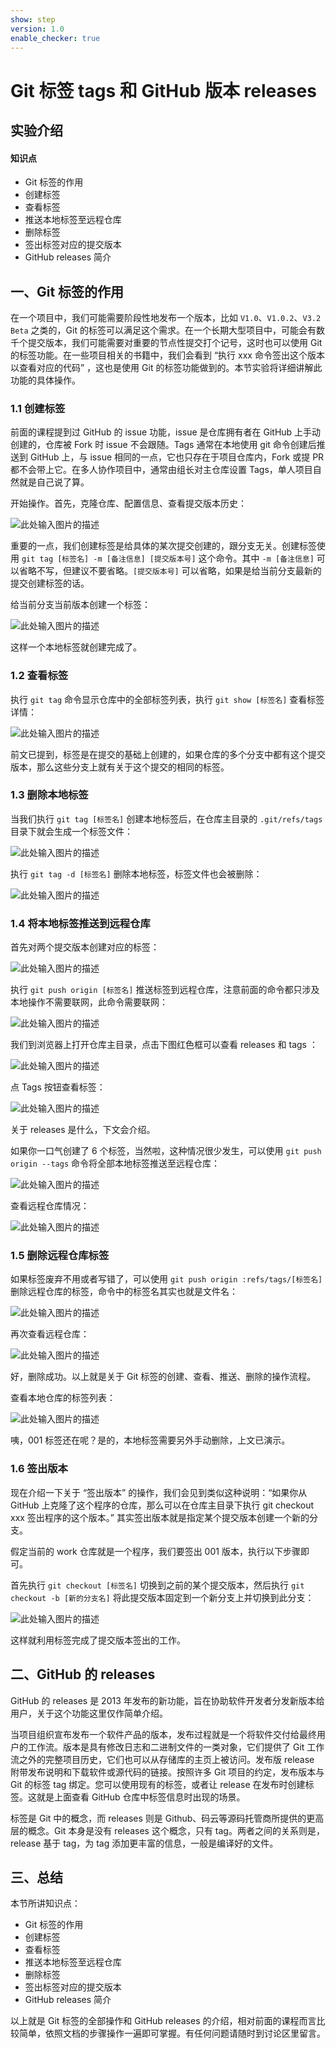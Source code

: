 ```yaml
---
show: step
version: 1.0
enable_checker: true
---
```


# Git 标签 tags 和 GitHub 版本 releases

## 实验介绍

#### 知识点

- Git 标签的作用
- 创建标签
- 查看标签
- 推送本地标签至远程仓库
- 删除标签
- 签出标签对应的提交版本
- GitHub releases 简介

## 一、Git 标签的作用

在一个项目中，我们可能需要阶段性地发布一个版本，比如 `V1.0`、`V1.0.2`、`V3.2 Beta` 之类的，Git 的标签可以满足这个需求。在一个长期大型项目中，可能会有数千个提交版本，我们可能需要对重要的节点性提交打个记号，这时也可以使用 Git 的标签功能。在一些项目相关的书籍中，我们会看到 “执行 xxx 命令签出这个版本以查看对应的代码” ，这也是使用 Git 的标签功能做到的。本节实验将详细讲解此功能的具体操作。

### 1.1 创建标签

前面的课程提到过 GitHub 的 issue 功能，issue 是仓库拥有者在 GitHub 上手动创建的，仓库被 Fork 时 issue 不会跟随。Tags 通常在本地使用 git 命令创建后推送到 GitHub 上，与 issue 相同的一点，它也只存在于项目仓库内，Fork 或提 PR 都不会带上它。在多人协作项目中，通常由组长对主仓库设置 Tags，单人项目自然就是自己说了算。

开始操作。首先，克隆仓库、配置信息、查看提交版本历史：

![此处输入图片的描述](https://doc.shiyanlou.com/document-uid310176labid10349timestamp1553929421917.png/wm)

重要的一点，我们创建标签是给具体的某次提交创建的，跟分支无关。创建标签使用 `git tag [标签名] -m [备注信息] [提交版本号]` 这个命令。其中 `-m [备注信息]` 可以省略不写，但建议不要省略。`[提交版本号]` 可以省略，如果是给当前分支最新的提交创建标签的话。

给当前分支当前版本创建一个标签：

![此处输入图片的描述](https://doc.shiyanlou.com/document-uid310176labid10349timestamp1553930253265.png/wm)

这样一个本地标签就创建完成了。

### 1.2 查看标签

执行 `git tag` 命令显示仓库中的全部标签列表，执行 `git show [标签名]` 查看标签详情：

![此处输入图片的描述](https://doc.shiyanlou.com/document-uid310176labid10349timestamp1553930588467.png/wm)

前文已提到，标签是在提交的基础上创建的，如果仓库的多个分支中都有这个提交版本，那么这些分支上就有关于这个提交的相同的标签。

### 1.3 删除本地标签

当我们执行 `git tag [标签名]` 创建本地标签后，在仓库主目录的 `.git/refs/tags` 目录下就会生成一个标签文件：

![此处输入图片的描述](https://doc.shiyanlou.com/document-uid310176labid10349timestamp1553931091763.png/wm)

执行 `git tag -d [标签名]` 删除本地标签，标签文件也会被删除：

![此处输入图片的描述](https://doc.shiyanlou.com/document-uid310176labid10349timestamp1553931276329.png/wm)

### 1.4 将本地标签推送到远程仓库

首先对两个提交版本创建对应的标签：

![此处输入图片的描述](https://doc.shiyanlou.com/document-uid310176labid10349timestamp1553931584680.png/wm)

执行 `git push origin [标签名]` 推送标签到远程仓库，注意前面的命令都只涉及本地操作不需要联网，此命令需要联网：

![此处输入图片的描述](https://doc.shiyanlou.com/document-uid310176labid10349timestamp1553931743455.png/wm)

我们到浏览器上打开仓库主目录，点击下图红色框可以查看 releases 和 tags ：

![此处输入图片的描述](https://doc.shiyanlou.com/document-uid310176labid10349timestamp1553931964773.png/wm)

点 Tags 按钮查看标签：

![此处输入图片的描述](https://doc.shiyanlou.com/document-uid310176labid10349timestamp1553932082005.png/wm)

关于 releases 是什么，下文会介绍。

如果你一口气创建了 6 个标签，当然啦，这种情况很少发生，可以使用 `git push origin --tags` 命令将全部本地标签推送至远程仓库：

![此处输入图片的描述](https://doc.shiyanlou.com/document-uid310176labid10349timestamp1553932318259.png/wm)

查看远程仓库情况：

![此处输入图片的描述](https://doc.shiyanlou.com/document-uid310176labid10349timestamp1553932396657.png/wm)

### 1.5 删除远程仓库标签

如果标签废弃不用或者写错了，可以使用 `git push origin :refs/tags/[标签名]` 删除远程仓库的标签，命令中的标签名其实也就是文件名：

![此处输入图片的描述](https://doc.shiyanlou.com/document-uid310176labid10349timestamp1553932627155.png/wm)

再次查看远程仓库：

![此处输入图片的描述](https://doc.shiyanlou.com/document-uid310176labid10349timestamp1553932723902.png/wm)

好，删除成功。以上就是关于 Git 标签的创建、查看、推送、删除的操作流程。

查看本地仓库的标签列表：

![此处输入图片的描述](https://doc.shiyanlou.com/document-uid310176labid10349timestamp1553932951532.png/wm)

咦，001 标签还在呢？是的，本地标签需要另外手动删除，上文已演示。

### 1.6 签出版本

现在介绍一下关于 “签出版本” 的操作，我们会见到类似这种说明：“如果你从 GitHub 上克隆了这个程序的仓库，那么可以在仓库主目录下执行 git checkout xxx 签出程序的这个版本。” 其实签出版本就是指定某个提交版本创建一个新的分支。

假定当前的 work 仓库就是一个程序，我们要签出 001 版本，执行以下步骤即可。

首先执行 `git checkout [标签名]` 切换到之前的某个提交版本，然后执行 `git checkout -b [新的分支名]` 将此提交版本固定到一个新分支上并切换到此分支：

![此处输入图片的描述](https://doc.shiyanlou.com/document-uid310176labid10349timestamp1553933619122.png/wm)

这样就利用标签完成了提交版本签出的工作。

## 二、GitHub 的 releases

GitHub 的 releases 是 2013 年发布的新功能，旨在协助软件开发者分发新版本给用户，关于这个功能这里仅作简单介绍。

当项目组织宣布发布一个软件产品的版本，发布过程就是一个将软件交付给最终用户的工作流。版本是具有修改日志和二进制文件的一类对象，它们提供了 Git 工作流之外的完整项目历史，它们也可以从存储库的主页上被访问。发布版 release 附带发布说明和下载软件或源代码的链接。按照许多 Git 项目的约定，发布版本与 Git 的标签 tag 绑定。您可以使用现有的标签，或者让 release 在发布时创建标签。这就是上面查看 GitHub 仓库中标签信息时出现的场景。

标签是 Git 中的概念，而 releases 则是 Github、码云等源码托管商所提供的更高层的概念。Git 本身是没有 releases 这个概念，只有 tag。两者之间的关系则是，release 基于 tag，为 tag 添加更丰富的信息，一般是编译好的文件。

## 三、总结

本节所讲知识点：

- Git 标签的作用
- 创建标签
- 查看标签
- 推送本地标签至远程仓库
- 删除标签
- 签出标签对应的提交版本
- GitHub releases 简介

以上就是 Git 标签的全部操作和 GitHub releases 的介绍，相对前面的课程而言比较简单，依照文档的步骤操作一遍即可掌握。有任何问题请随时到讨论区里留言。